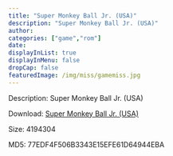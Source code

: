 ```yaml
---
title: "Super Monkey Ball Jr. (USA)"
description: "Super Monkey Ball Jr. (USA)"
author: 
categories: ["game","rom"]
date: 
displayInList: true
displayInMenu: false
dropCap: false
featuredImage: /img/miss/gamemiss.jpg
---
```


Description: Super Monkey Ball Jr. (USA)

Download: <a style="text-decoration:underline;" href="https://mega.nz/#!2TQmDCaI!hsXyMXMjofY9Bwndmj7eTILpdzQ0z42bcjLsYTa2S_M" target = "_blank" rel = "nofollow" > Super Monkey Ball Jr. (USA)</a>

Size: 4194304

MD5: 77EDF4F506B3343E15EFE61D64944EBA

